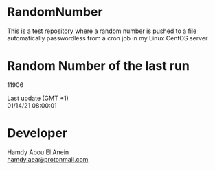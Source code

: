 # RandomNumber    
This is a test repository where a random number is pushed to a file automatically passwordless from a cron job in my Linux CentOS server    
# Random Number of the last run   
11906
      
Last update (GMT +1)    
01/14/21 08:00:01
# Developer    
Hamdy Abou El Anein   
hamdy.aea@protonmail.com

